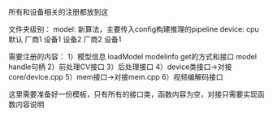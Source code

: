 所有和设备相关的注册都放到这

文件夹级别：
    model:  新算法，主要传入config构建推理的pipeline
    device:
        cpu     默认
        厂商1
            设备1
            设备2
        厂商2
            设备1

需要注册的内容：
1）模型信息
loadModel
modelinfo get的方式和接口
model handle句柄
2）前处理CV接口
3）后处理接口
4）device类接口->对接core/device.cpp
5）mem接口->对接mem.cpp
6）视频编解码接口

这里需要准备好一份模板，只有所有的接口类，函数内容为空，对接只需要实现函数内容说明

